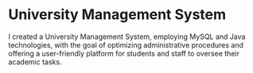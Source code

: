 # University Management System
I created a University Management System, employing MySQL and Java technologies, with the goal of optimizing administrative procedures and offering a user-friendly platform for students and staff to oversee their academic tasks.





